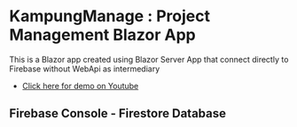﻿# KampungManage : Project Management Blazor App
This is a Blazor app created using Blazor Server App that connect directly to Firebase without WebApi as intermediary
* [Click here for demo on Youtube ](https://youtu.be/4emmUqTaaQg)

  
## Firebase Console - Firestore Database 


